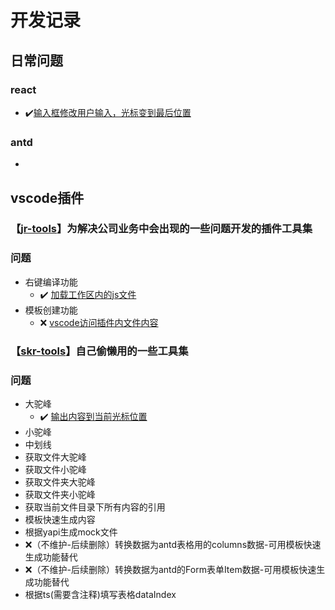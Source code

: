 <!--
 * @Author: kangrun.shao kangrun.shao@ly.com
 * @Date: 2023-01-18
 * @LastEditors: kangrun.shao kangrun.shao@ly.com
 * @LastEditTime: 2023-01-18
 * @Description: 
-->
# 开发记录

## 日常问题
### react

- ✔️[输入框修改用户输入，光标变到最后位置](https://github.com/shaokr/development-record/issues/4)
### antd
- 

## vscode插件
### 【[jr-tools](https://marketplace.visualstudio.com/items?itemName=jr-tools.jr-tools)】为解决公司业务中会出现的一些问题开发的插件工具集

### 问题
- 右键编译功能
	- ✔️ [加载工作区内的js文件](https://github.com/shaokr/development-record/issues/1) 
- 模板创建功能
	- ❌ [vscode访问插件内文件内容](https://github.com/shaokr/development-record/issues/2)

### 【[skr-tools](https://marketplace.visualstudio.com/items?itemName=shaokr.skr-tools)】自己偷懒用的一些工具集
### 问题
- 大驼峰
	- ✔️ [输出内容到当前光标位置](https://github.com/shaokr/development-record/issues/3)
- 小驼峰
- 中划线
- 获取文件大驼峰
- 获取文件小驼峰
- 获取文件夹大驼峰
- 获取文件夹小驼峰
- 获取当前文件目录下所有内容的引用
- 模板快速生成内容
- 根据yapi生成mock文件
- ❌（不维护-后续删除）转换数据为antd表格用的columns数据-可用模板快速生成功能替代
- ❌（不维护-后续删除）转换数据为antd的Form表单Item数据-可用模板快速生成功能替代
- 根据ts(需要含注释)填写表格dataIndex
